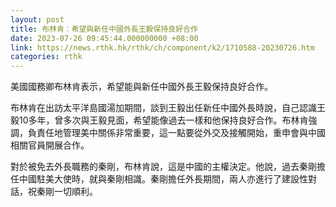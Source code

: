 ```yaml
---
layout: post
title: 布林肯︰希望與新任中國外長王毅保持良好合作
date: 2023-07-26 09:45:44.000000000 +08:00
link: https://news.rthk.hk/rthk/ch/component/k2/1710588-20230726.htm
categories: rthk
---
```


美國國務卿布林肯表示，希望能與新任中國外長王毅保持良好合作。

布林肯在出訪太平洋島國湯加期間，談到王毅出任新任中國外長時說，自己認識王毅10多年，曾多次與王毅見面，希望能像過去一樣和他保持良好合作。布林肯強調，負責任地管理美中關係非常重要，這一點要從外交及接觸開始，重申會與中國相關官員開展合作。

對於被免去外長職務的秦剛，布林肯說，這是中國的主權決定。他說，過去秦剛擔任中國駐美大使時，就與秦剛相識。秦剛擔任外長期間，兩人亦進行了建設性對話，祝秦剛一切順利。
